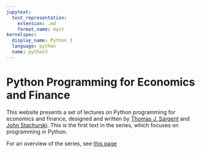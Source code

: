 ```yaml
---
jupytext:
  text_representation:
    extension: .md
    format_name: myst
kernelspec:
  display_name: Python 3
  language: python
  name: python3
---
```


# Python Programming for Economics and Finance

This website presents a set of lectures on Python programming for economics and finance, designed and written by
[Thomas J. Sargent](http://www.tomsargent.com/) and [John Stachurski](http://johnstachurski.net/). This is the first text in the series, which focuses on programming in Python.

For an overview of the series, see [this page](https://quantecon.org/python-lectures/)

```{tableofcontents}
```

